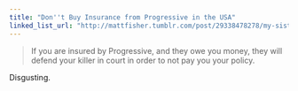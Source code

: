```yaml
---
title: "Don''t Buy Insurance from Progressive in the USA"
linked_list_url: "http://mattfisher.tumblr.com/post/29338478278/my-sister-paid-progressive-insurance-to-defend-her"
---
```

<blockquote><p>
  If you are insured by Progressive, and they owe you money, they will defend your killer in court in order to not pay you your policy.
</p></blockquote>
<p>Disgusting.</p>
